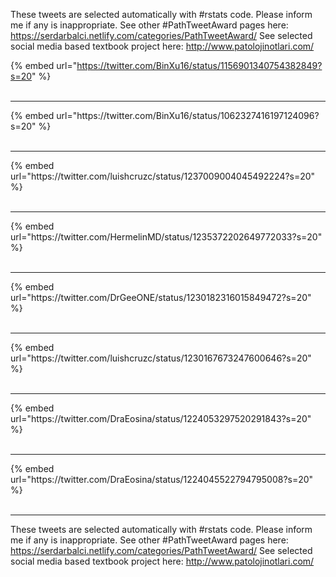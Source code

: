 

These tweets are selected automatically with #rstats code. Please inform me if any is inappropriate.
See other #PathTweetAward pages here: https://serdarbalci.netlify.com/categories/PathTweetAward/ 
See selected social media based textbook project here: http://www.patolojinotlari.com/

{% embed url="https://twitter.com/BinXu16/status/1156901340754382849?s=20" %}<br>
<br>
<hr>
{% embed url="https://twitter.com/BinXu16/status/1062327416197124096?s=20" %}<br>
<br>
<hr>
{% embed url="https://twitter.com/luishcruzc/status/1237009004045492224?s=20" %}<br>
<br>
<hr>
{% embed url="https://twitter.com/HermelinMD/status/1235372202649772033?s=20" %}<br>
<br>
<hr>
{% embed url="https://twitter.com/DrGeeONE/status/1230182316015849472?s=20" %}<br>
<br>
<hr>
{% embed url="https://twitter.com/luishcruzc/status/1230167673247600646?s=20" %}<br>
<br>
<hr>
{% embed url="https://twitter.com/DraEosina/status/1224053297520291843?s=20" %}<br>
<br>
<hr>
{% embed url="https://twitter.com/DraEosina/status/1224045522794795008?s=20" %}<br>
<br>
<hr>


These tweets are selected automatically with #rstats code. Please inform me if any is inappropriate.
See other #PathTweetAward pages here: https://serdarbalci.netlify.com/categories/PathTweetAward/ 
See selected social media based textbook project here: http://www.patolojinotlari.com/
